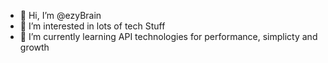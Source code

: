 - 👋 Hi, I’m @ezyBrain
- 👀 I’m interested in lots of tech Stuff
- 🌱 I’m currently learning API technologies for performance, simplicty and growth
